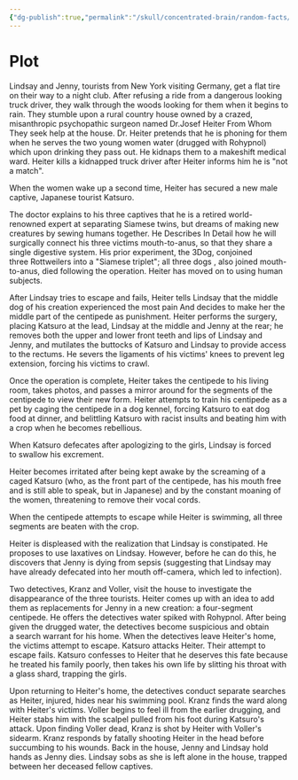 ```yaml
---
{"dg-publish":true,"permalink":"/skull/concentrated-brain/random-facts/people-repellant/human-centipede/first-sequence/tidbits/the-human-centipede-first-sequence-plot/","noteIcon":""}
---
```



# Plot

Lindsay and Jenny, tourists from New York visiting Germany, get a flat tire on their way to a night club. After refusing a ride from a dangerous looking truck driver, they walk through the woods looking for them when it begins to rain. They stumble upon a rural country house owned by a crazed, misanthropic psychopathic surgeon named Dr.Josef Heiter From Whom They seek help at the house. Dr. Heiter pretends that he is phoning for them when he serves the two young women water (drugged with Rohypnol) which upon drinking they pass out. He kidnaps them to a makeshift medical ward. Heiter kills a kidnapped truck driver after Heiter informs him he is "not a match". 

When the women wake up a second time, Heiter has secured a new male captive, Japanese tourist Katsuro.

The doctor explains to his three captives that he is a retired world-renowned expert at separating Siamese twins, but dreams of making new creatures by sewing humans together. He Describes In Detail how he will surgically connect his three victims mouth-to-anus, so that they share a single digestive system. His prior experiment, the 3Dog, conjoined three Rottweilers into a "Siamese triplet"; all three dogs , also joined mouth-to-anus, died following the operation. Heiter has moved on to using human subjects.

After Lindsay tries to escape and fails, Heiter tells Lindsay that the middle dog of his creation experienced the most pain And decides to make her the middle part of the centipede as punishment. Heiter performs the surgery, placing Katsuro at the lead, Lindsay at the middle and Jenny at the rear; he removes both the upper and lower front teeth and lips of Lindsay and Jenny, and mutilates the buttocks of Katsuro and Lindsay to provide access to the rectums. He severs the ligaments of his victims' knees to prevent leg extension, forcing his victims to crawl.

Once the operation is complete, Heiter takes the centipede to his living room, takes photos, and passes a mirror around for the segments of the centipede to view their new form. Heiter attempts to train his centipede as a pet by caging the centipede in a dog kennel, forcing Katsuro to eat dog food at dinner, and belittling Katsuro with racist insults and beating him with a crop when he becomes rebellious. 

When Katsuro defecates after apologizing to the girls, Lindsay is forced to swallow his excrement. 

Heiter becomes irritated after being kept awake by the screaming of a caged Katsuro (who, as the front part of the centipede, has his mouth free and is still able to speak, but in Japanese) and by the constant moaning of the women, threatening to remove their vocal cords. 

When the centipede attempts to escape while Heiter is swimming, all three segments are beaten with the crop. 

Heiter is displeased with the realization that Lindsay is constipated. He proposes to use laxatives on Lindsay. However, before he can do this, he discovers that Jenny is dying from sepsis (suggesting that Lindsay may have already defecated into her mouth off-camera, which led to infection).

Two detectives, Kranz and Voller, visit the house to investigate the disappearance of the three tourists. Heiter comes up with an idea to add them as replacements for Jenny in a new creation: a four-segment centipede. He offers the detectives water spiked with Rohypnol. After being given the drugged water, the detectives become suspicious and obtain a search warrant for his home. When the detectives leave Heiter's home, the victims attempt to escape. Katsuro attacks Heiter. Their attempt to escape fails. Katsuro confesses to Heiter that he deserves this fate because he treated his family poorly, then takes his own life by slitting his throat with a glass shard, trapping the girls.

Upon returning to Heiter's home, the detectives conduct separate searches as Heiter, injured, hides near his swimming pool. Kranz finds the ward along with Heiter's victims. Voller begins to feel ill from the earlier drugging, and Heiter stabs him with the scalpel pulled from his foot during Katsuro's attack. Upon finding Voller dead, Kranz is shot by Heiter with Voller's sidearm. Kranz responds by fatally shooting Heiter in the head before succumbing to his wounds. Back in the house, Jenny and Lindsay hold hands as Jenny dies. Lindsay sobs as she is left alone in the house, trapped between her deceased fellow captives.